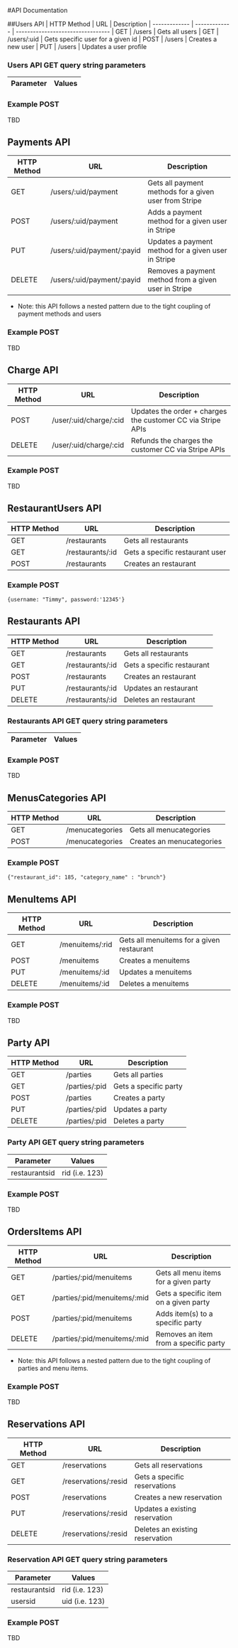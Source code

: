 #API Documentation

##Users API
| HTTP Method   | URL           | Description 
| ------------- | ------------- | ---------------------------------
| GET           | /users        | Gets all users
| GET           | /users/:uid   | Gets specific user for a given id
| POST          | /users        | Creates a new user
| PUT           | /users        | Updates a user profile

### Users API GET query string parameters
| Parameter     | Values           |
| ------------- | -------------    | 

### Example POST
TBD


## Payments API
| HTTP Method   | URL                   | Description
| ------------- | -------------------   | ---------------------------------
| GET           | /users/:uid/payment     | Gets all payment methods for a given user from Stripe
| POST          | /users/:uid/payment     | Adds a payment method for a given user in Stripe
| PUT           | /users/:uid/payment/:payid | Updates a payment method for a given user in Stripe
| DELETE        | /users/:uid/payment/:payid | Removes a payment method from a given user in Stripe

- Note: this API follows a nested pattern due to the tight coupling of payment methods and users

### Example POST
TBD


## Charge API
| HTTP Method   | URL                   | Description
| ------------- | -------------------   | ---------------------------------
| POST          | /user/:uid/charge/:cid | Updates the order + charges the customer CC via Stripe APIs
| DELETE        | /user/:uid/charge/:cid | Refunds the charges the customer CC via Stripe APIs

### Example POST
TBD

## RestaurantUsers API
| HTTP Method   | URL           | Description
| ------------- | ------------- | ---------------------------------
| GET           | /restaurants       | Gets all restaurants
| GET           | /restaurants/:id   | Gets a specific restaurant user
| POST          | /restaurants       | Creates an restaurant

### Example POST
`{username: "Timmy", password:'12345'}`


## Restaurants API
| HTTP Method   | URL           | Description
| ------------- | ------------- | ---------------------------------
| GET           | /restaurants       | Gets all restaurants
| GET           | /restaurants/:id   | Gets a specific restaurant
| POST          | /restaurants       | Creates an restaurant
| PUT           | /restaurants/:id   | Updates an restaurant
| DELETE        | /restaurants/:id   | Deletes an restaurant

### Restaurants API GET query string parameters
| Parameter     | Values           |
| ------------- | -------------    | 

### Example POST
TBD


## MenusCategories API
| HTTP Method   | URL           | Description
| ------------- | ------------- | ---------------------------------
| GET           | /menucategories       | Gets all menucategories
| POST          | /menucategories       | Creates an menucategories

### Example POST
`{"restaurant_id": 185, "category_name" : "brunch"}`

## MenuItems API
| HTTP Method   | URL           | Description
| ------------- | ------------- | ---------------------------------
| GET           | /menuitems/:rid   | Gets all menuitems for a given restaurant
| POST          | /menuitems       | Creates a menuitems
| PUT           | /menuitems/:id       | Updates a menuitems
| DELETE          | /menuitems/:id       | Deletes a menuitems

### Example POST
TBD

## Party API
| HTTP Method   | URL           | Description
| ------------- | ------------- | ---------------------------------
| GET           | /parties       | Gets all parties
| GET           | /parties/:pid   | Gets a specific party
| POST          | /parties       | Creates a party
| PUT           | /parties/:pid   | Updates a party
| DELETE        | /parties/:pid   | Deletes a party

### Party API GET query string parameters
| Parameter     | Values          |
| ------------- | -------------   | 
| restaurantsid | rid (i.e. 123)  |

### Example POST
TBD


## OrdersItems API
| HTTP Method   | URL                   | Description
| ------------- | -------------------   | ---------------------------------
| GET           | /parties/:pid/menuitems     | Gets all menu items for a given party
| GET           | /parties/:pid/menuitems/:mid | Gets a specific item on a given party
| POST          | /parties/:pid/menuitems     | Adds item(s) to a specific party
| DELETE        | /parties/:pid/menuitems/:mid | Removes an item from a specific party    

- Note: this API follows a nested pattern due to the tight coupling of parties and menu items.

### Example POST
TBD


## Reservations API
| HTTP Method   | URL                    | Description
| ------------- | ---------------------- | ---------------------------------
| GET           | /reservations           | Gets all reservations
| GET           | /reservations/:resid       | Gets a specific reservations
| POST          | /reservations           | Creates a new reservation
| PUT           | /reservations/:resid       | Updates a existing reservation
| DELETE        | /reservations/:resid       | Deletes an existing reservation

### Reservation API GET query string parameters
| Parameter     | Values          |
| ------------- | -------------  | 
| restaurantsid | rid (i.e. 123)  |
| usersid | uid (i.e. 123)  |

### Example POST
TBD



